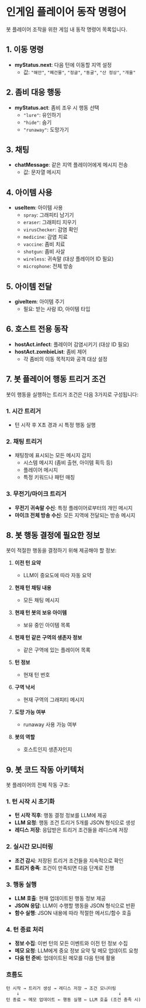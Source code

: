 # 인게임 플레이어 동작 명령어

봇 플레이어 조작을 위한 게임 내 동작 명령어 목록입니다.

## 1. 이동 명령
- **myStatus.next**: 다음 턴에 이동할 지역 설정
  - 값: `"해안"`, `"폐건물"`, `"정글"`, `"동굴"`, `"산 정상"`, `"개울"`

## 2. 좀비 대응 행동
- **myStatus.act**: 좀비 조우 시 행동 선택
  - `"lure"`: 유인하기
  - `"hide"`: 숨기
  - `"runaway"`: 도망가기

## 3. 채팅
- **chatMessage**: 같은 지역 플레이어에게 메시지 전송
  - 값: 문자열 메시지

## 4. 아이템 사용
- **useItem**: 아이템 사용
  - `spray`: 그래피티 남기기
  - `eraser`: 그래피티 지우기
  - `virusChecker`: 감염 확인
  - `medicine`: 감염 치료
  - `vaccine`: 좀비 치료
  - `shotgun`: 좀비 사살
  - `wireless`: 귀속말 (대상 플레이어 ID 필요)
  - `microphone`: 전체 방송

## 5. 아이템 전달
- **giveItem**: 아이템 주기
  - 필요: 받는 사람 ID, 아이템 타입

## 6. 호스트 전용 동작
- **hostAct.infect**: 플레이어 감염시키기 (대상 ID 필요)
- **hostAct.zombieList**: 좀비 제어
  - 각 좀비의 이동 목적지와 공격 대상 설정

## 7. 봇 플레이어 행동 트리거 조건

봇이 행동을 실행하는 트리거 조건은 다음 3가지로 구성됩니다:

### 1. 시간 트리거
- 턴 시작 후 X초 경과 시 특정 행동 실행

### 2. 채팅 트리거
- 채팅창에 표시되는 모든 메시지 감지
  - 시스템 메시지 (좀비 출현, 아이템 획득 등)
  - 플레이어 메시지
  - 특정 키워드나 패턴 매칭

### 3. 무전기/마이크 트리거
- **무전기 귀속말 수신**: 특정 플레이어로부터의 개인 메시지
- **마이크 전체 방송 수신**: 모든 지역에 전달되는 방송 메시지

## 8. 봇 행동 결정에 필요한 정보

봇이 적절한 행동을 결정하기 위해 제공해야 할 정보:

1. **이전 턴 요약**
   - LLM이 중요도에 따라 자동 요약

2. **현재 턴 채팅 내용**
   - 모든 채팅 메시지

3. **현재 턴 봇의 보유 아이템**
   - 보유 중인 아이템 목록

4. **현재 턴 같은 구역의 생존자 정보**
   - 같은 구역에 있는 플레이어 목록

5. **턴 정보**
   - 현재 턴 번호

6. **구역 낙서**
   - 현재 구역의 그래피티 메시지

7. **도망 가능 여부**
   - runaway 사용 가능 여부

8. **봇의 역할**
   - 호스트인지 생존자인지

## 9. 봇 코드 작동 아키텍처

봇 플레이어의 전체 작동 구조:

### 1. 턴 시작 시 초기화
- **턴 시작 직후**: 행동 결정 정보를 LLM에 제공
- **LLM 요청**: 행동 조건 트리거 5개를 JSON 형식으로 생성
- **레디스 저장**: 응답받은 트리거 조건들을 레디스에 저장

### 2. 실시간 모니터링
- **조건 감시**: 저장된 트리거 조건들을 지속적으로 확인
- **트리거 충족**: 조건이 만족되면 다음 단계로 진행

### 3. 행동 실행
- **LLM 호출**: 현재 업데이트된 행동 정보 제공
- **JSON 응답**: LLM이 수행할 행동을 JSON 형식으로 반환
- **함수 실행**: JSON 내용에 따라 적절한 메서드/함수 호출

### 4. 턴 종료 처리
- **정보 수집**: 이번 턴의 모든 이벤트와 이전 턴 정보 수집
- **메모 요청**: LLM에게 중요 정보 요약 및 메모 업데이트 요청
- **다음 턴 준비**: 업데이트된 메모를 다음 턴에 활용

### 흐름도
```
턴 시작 → 트리거 생성 → 레디스 저장 → 조건 모니터링 
    ↓                                      ↓
턴 종료 ← 메모 업데이트 ← 행동 실행 ← LLM 호출 (조건 충족 시)
```
